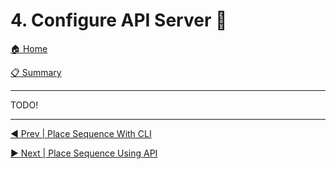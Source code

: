 # 4. Configure API Server 🔧

[🏠 Home](/README.md)

[📋 Summary](/docs/README.md)

---

TODO!

---

[◀️ Prev | Place Sequence With CLI](/docs/book/03-place-sequence-cli.md)

[▶️ Next | Place Sequence Using API](/docs/book/05-submit-placement-to-api.md)
